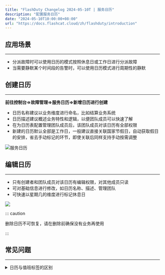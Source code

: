 ```yaml
---
title: "FlashDuty Changelog 2024-05-10T | 服务日历"
description: "配置服务日历"
date: "2024-05-10T10:00:00+08:00"
url: "https://docs.flashcat.cloud/zh/flashduty/introduction"
---
```


## 应用场景
---
- 分派故障时可以使用日历的模式按照休息日或工作日进行分派故障
- 当需要静默某个时间段的告警时，可以使用日历模式进行周期性的静默

## 创建日历
---
 **前往控制台=>故障管理=>服务日历=>新增日历进行创建**
- 日历名称建议以业务维度进行命名，比如结算业务系统
- 日历描述建议概述业务特性和逻辑，以便团队成员可以快速了解
- 在为日历表配置管理团队成员后，该团队成员对该日历有全部权限
- 新建的日历默认全部是工作日，一般建议直接关联国家节假日，自动获取假日的安排，省去手动标记的环节，即使关联后同样支持手动按需调整

![服务日历](https://fcpub-1301667576.cos.ap-nanjing.myqcloud.com/flashduty/doc/rili.png)

## 编辑日历
---
- 只有创建者和团队成员对该日历有编辑权限，对其他成员只读
- 可对基础信息进行修改，如日历名称、描述、管理团队
- 可快速以星期几的维度进行标记休息日

![](https://fcpub-1301667576.cos.ap-nanjing.myqcloud.com/flashduty/doc/rili-1.png)


::: caution

删除日历不可恢复，请在删除前确保没有业务再使用

::: 

## 常见问题
---
<details>
<summary>日历与值班标签的区别</summary>
服务日历和值班表最大的区别在于两者的定位与应用场景不同，值班表应用于接收时，属于故障事件的接收对象，负责将分派到该值班的故障进行接收处理；而服务日历应用于分派时，即负责将哪些时间段的故障进行分派，属于接收者的上层;服务日历一般应用于证券行业，比如只有工作日交易的业务才需要关注
</details>